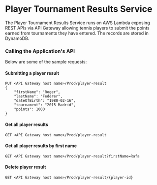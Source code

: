 # Player Tournament Results Service

The Player Tournament Results Service runs on AWS Lambda exposing REST APIs via API Gateway allowing tennis players to submit the points earned from tournaments they have entered.  The records are stored in DynamoDB. 

### Calling the Application's API

Below are some of the sample requests:

#### Submitting a player result
``` 
PUT <API Gateway host name>/Prod/player-result
{
    "firstName": "Roger",
    "lastName": "Federer",
    "dateOfBirth": "1980-02-16",
    "tournament": "2015 Madrid",
    "points": 1000
}
```

#### Get all player results
```
GET <API Gateway host name>/Prod/player-result
```

#### Get all player results by first name
```
GET <API Gateway host name>/Prod/player-result?firstName=Rafa
```

#### Delete player result
```
GET <API Gateway host name>/Prod/player-result/{player-id}
```
